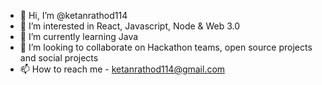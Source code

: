 - 👋 Hi, I’m @ketanrathod114
- 👀 I’m interested in React, Javascript, Node & Web 3.0
- 🌱 I’m currently learning Java
- 💞️ I’m looking to collaborate on Hackathon teams,  open source projects and social projects
- 📫 How to reach me - ketanrathod114@gmail.com

<!---
ketanrathod114/ketanrathod114 is a ✨ special ✨ repository because its `README.md` (this file) appears on your GitHub profile.
You can click the Preview link to take a look at your changes.
--->
